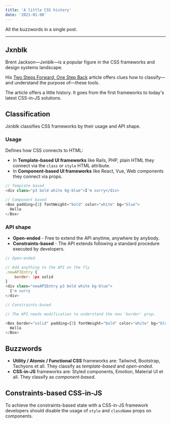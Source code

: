 ```yaml
---
title: 'A little CSS history'
date: '2021-01-08'
---
```


All the buzzwords in a single post.

<!--more-->

---

## Jxnblk

Brent Jackson&mdash;Jxnblk&mdash;is a popular figure in the CSS frameworks and design systems landscape.

His [Two Steps Forward, One Step Back](https://jxnblk.com/blog/two-steps-forward/) article offers clues how to classify&mdash;and understand the purpose of&mdash;these tools.

The article offers a little history. It goes from the first frameworks to today's latest CSS-in-JS solutions.

## Classification

Jxnblk classifies CSS frameworks by their usage and API shape.

### Usage

Defines how CSS connects to HTML:

- In **Template-based UI frameworks** like Rails, PHP, plain HTML they connect via the `class` or `style` HTML attribute.
- In **Component-based UI frameworks** like React, Vue, Web components they connect via props.

```js
// Template based
<div class="p3 bold white bg-blue">I'm sorry</div>
```

```js
// Component based
<Box padding={3} fontWeight="bold" color="white" bg="blue">
  Hello
</Box>
```

### API shape

- **Open-ended** - Free to extend the API anytime, anywhere by anybody.
- **Constraints-based** - The API extends following a standard procedure executed by developers.

```js
// Open-ended

// Add anything to the API on the fly
.newAPIEntry {
	border: 1px solid
}
<div class="newAPIEntry p3 bold white bg-blue">
  I'm sorry
</div>
```

```js
// Constraints-based

// The API needs modification to understand the new 'border' prop.

<Box border="solid" padding={3} fontWeight="bold" color="white" bg="blue">
  Hello
</Box>
```

## Buzzwords

- **Utility / Atomic / Functional CSS** frameworks are: Tailwind, Bootstrap, Tachyons et all. They classify as _template-based_ and _open-ended_.
- **CSS-in-JS** frameworks are: Styled components, Emotion, Material UI et all. They classify as _component-based_.

## Constraints-based CSS-in-JS

To achieve the constraints-based state with a CSS-in-JS framework developers should disable the usage of `style` and `className` props on components.
